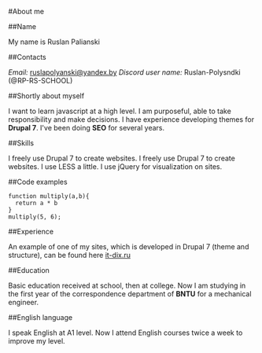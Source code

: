 #About me

##Name

My name is Ruslan Palianski

##Contacts

*Email:* ruslapolyanski@yandex.by
*Discord user name:* Ruslan-Polysndki (@RP-RS-SCHOOL)

##Shortly about myself

I want to learn javascript at a high level. I am purposeful, able to take responsibility and make decisions. I have experience developing themes for **Drupal 7**. I've been doing **SEO** for several years. 

##Skills

I freely use Drupal 7 to create websites. I freely use Drupal 7 to create websites. I use LESS a little. I use jQuery for visualization on sites.

##Code examples

```
function multiply(a,b){
  return a * b
}
multiply(5, 6);
```
##Experience

An example of one of my sites, which is developed in Drupal 7 (theme and structure), can be found here [it-dix.ru](http://it-dix.ru/)

##Education

Basic education received at school, then at college. Now I am studying in the first year of the correspondence department of **BNTU** for a mechanical engineer.

##English language

I speak English at A1 level. Now I attend English courses twice a week to improve my level.





